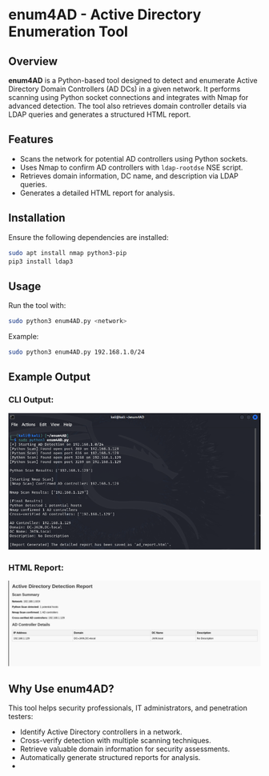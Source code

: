 # enum4AD - Active Directory Enumeration Tool

## Overview

**enum4AD** is a Python-based tool designed to detect and enumerate Active Directory Domain Controllers (AD DCs) in a given network. It performs scanning using Python socket connections and integrates with Nmap for advanced detection. The tool also retrieves domain controller details via LDAP queries and generates a structured HTML report.

## Features

- Scans the network for potential AD controllers using Python sockets.
- Uses Nmap to confirm AD controllers with `ldap-rootdse` NSE script.
- Retrieves domain information, DC name, and description via LDAP queries.
- Generates a detailed HTML report for analysis.

## Installation

Ensure the following dependencies are installed:

```bash
sudo apt install nmap python3-pip
pip3 install ldap3
```

## Usage

Run the tool with:

```bash
sudo python3 enum4AD.py <network>
```

Example:

```bash
sudo python3 enum4AD.py 192.168.1.0/24
```

## Example Output

### CLI Output:

![CLI Output](CLI_report.png)

### HTML Report:

![HTML Report](HTML_report.jpg)

## Why Use enum4AD?

This tool helps security professionals, IT administrators, and penetration testers:

- Identify Active Directory controllers in a network.
- Cross-verify detection with multiple scanning techniques.
- Retrieve valuable domain information for security assessments.
- Automatically generate structured reports for analysis.
- 
